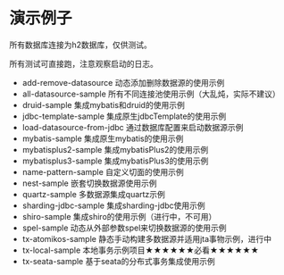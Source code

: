 # 演示例子

所有数据库连接为h2数据库，仅供测试。

所有测试可直接跑，注意观察启动的日志。

- add-remove-datasource 动态添加删除数据源的使用示例
- all-datasource-sample 所有不同连接池使用示例（大乱炖，实际不建议）
- druid-sample 集成mybatis和druid的使用示例
- jdbc-template-sample 集成原生jdbcTemplate的使用示例
- load-datasource-from-jdbc 通过数据库配置来启动数据源示例
- mybatis-sample 集成原生mybatis的使用示例
- mybatisplus2-sample 集成mybatisPlus2的使用示例
- mybatisplus3-sample 集成mybatisPlus3的使用示例
- name-pattern-sample 自定义切面的使用示例
- nest-sample 嵌套切换数据源使用示例
- quartz-sample 多数据源集成quartz示例
- sharding-jdbc-sample 集成sharding-jdbc使用示例
- shiro-sample 集成shiro的使用示例（进行中，不可用）
- spel-sample 动态从外部参数spel来切换数据源的使用示例
- tx-atomikos-sample 静态手动构建多数据源并适用jta事物示例，进行中
- tx-local-sample 本地事务示例项目★★★★★★必看★★★★★★
- tx-seata-sample 基于seata的分布式事务集成使用示例
